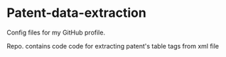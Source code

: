# Patent-data-extraction
Config files for my GitHub profile.


Repo. contains code code for extracting patent's table tags from xml file
